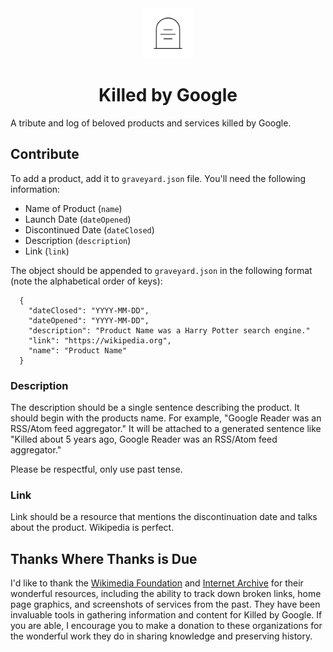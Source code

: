 <div align="center">
  <img src="assets/tombstone.png" alt="tombstone" style="height: 80px; width: 80px; padding: 0 20px;">
  <h1>Killed by Google</h1>
</div>

A tribute and log of beloved products and services killed by Google.

## Contribute

To add a product, add it to `graveyard.json` file. You'll need the following information:

- Name of Product (`name`)
- Launch Date (`dateOpened`)
- Discontinued Date (`dateClosed`)
- Description (`description`)
- Link (`link`)

The object should be appended to `graveyard.json` in the following format (note the alphabetical order of keys):

```
  {
    "dateClosed": "YYYY-MM-DD",
    "dateOpened": "YYYY-MM-DD",
    "description": "Product Name was a Harry Potter search engine."
    "link": "https://wikipedia.org",
    "name": "Product Name"
  }
```

### Description
The description should be a single sentence describing the product. It should begin with the products name. For example, "Google Reader was an RSS/Atom feed aggregator." It will be attached to a generated sentence like "Killed about 5 years ago, Google Reader was an RSS/Atom feed aggregator."

Please be respectful, only use past tense.

### Link
Link should be a resource that mentions the discontinuation date and talks about the product. Wikipedia is perfect.

## Thanks Where Thanks is Due
I'd like to thank the [Wikimedia Foundation](https://wikimediafoundation.org) and [Internet Archive](https://archive.org/) for their wonderful resources, including the ability to track down broken links, home page graphics, and screenshots of services from the past. They have been invaluable tools in gathering information and content for Killed by Google. If you are able, I encourage you to make a donation to these organizations for the wonderful work they do in sharing knowledge and preserving history.
